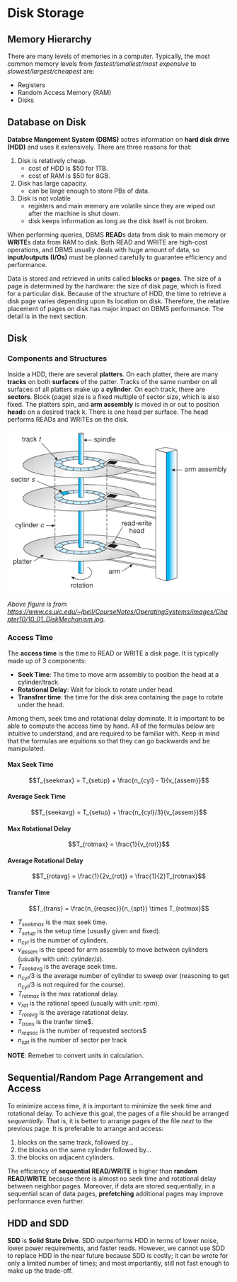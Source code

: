 # Disk Storage
## Memory Hierarchy
There are many levels of memories in a computer. Typically, the most common memory levels from *fastest/smallest/most expensive* to *slowest/largest/cheapest* are:

- Registers
- Random Access Memory (RAM)
- Disks

## Database on Disk

**Databse Mangement System (DBMS)** sotres information on **hard disk drive (HDD)** and uses it extensively. There are three reasons for that:

1. Disk is relatively cheap.
   - cost of HDD is $50 for 1TB.
   - cost of RAM is $50 for 8GB.
2. Disk has large capacity.
   - can be large enough to store PBs of data.
3. Disk is not volatile 
   - registers and main memory are volatile since they are wiped out after the machine is shut down.
   - disk keeps information as long as the disk itself is not broken.

When performing queries, DBMS **READ**s data from disk to main memory or **WRITE**s data from RAM to disk. Both READ and WRITE are high-cost operations, and DBMS usually deals with huge amount of data, so **input/outputs (I/Os)** must be planned carefully to guarantee efficiency and performance.

Data is stored and retrieved in units called **blocks** or **pages**. The size of a page is determined by the hardware: the size of disk page, which is fixed for a particular disk. Because of the structure of HDD, the time to retrieve a disk page varies depending upon its location on disk. Therefore, the relative placement of pages on disk has major impact on DBMS performance. The detail is in the next section.

## Disk
### Components and Structures
Inside a HDD, there are several **platters**. On each platter, there are many **tracks** on both **surfaces** of the patter. Tracks of the same number on all surfaces of all platters make up a **cylinder**. On each track, there are **sectors**. Block (page) size is a fixed multiple of sector size, which is also fixed. The platters spin, and **arm assembly** is moved in or out to position **head**s on a desired track k. There is one head per surface. The head performs READs and WRITEs on the disk. 

![Image of Disk Components](./resources/DiskStructure.jpg)

*Above figure is from https://www.cs.uic.edu/~jbell/CourseNotes/OperatingSystems/images/Chapter10/10_01_DiskMechanism.jpg.*

### Access Time
The **access time** is the time to READ or WRITE a disk page. It is typically made up of 3 components:

- **Seek Time**: The time to move arm assembly to position the head at a cylinder/track.
- **Rotational Delay**: Wait for block to rotate under head.
- **Transfrer time**: the time for the disk area containing the page to rotate under the head.

Among them, seek time and rotational delay dominate. It is important to be able to compute the access time by hand. All of the formulas below are intuitive to understand, and are required to be familiar with. Keep in mind that the formulas are equitions so that they can go backwards and be manipulated.

#### Max Seek Time
$$T_{seekmax} = T_{setup} + \frac{n_{cyl} - 1}{v_{assem}}$$


#### Average Seek Time
$$T_{seekavg} = T_{setup} + \frac{n_{cyl}/3}{v_{assem}}$$


#### Max Rotational Delay
$$T_{rotmax} = \frac{1}{v_{rot}}$$


#### Average Rotational Delay
$$T_{rotavg} = \frac{1}{2v_{rot}} = \frac{1}{2}T_{rotmax}$$

#### Transfer Time
$$T_{trans} = \frac{n_{reqsec}}{n_{spt}} \times T_{rotmax}$$


- $T_{seekmax}$ is the max seek time.
- $T_{setup}$ is the setup time (usually given and fixed).
- $n_{cyl}$ is the number of cylinders.
- $v_{assem}$ is the speed for arm assembly to move between cylinders (usually with unit: $cylinder/s$).
- $T_{seekavg}$ is the average seek time.
- $n_{cyl}/3$ is the average number of cylinder to sweep over (reasoning to get $n_{cyl}/3$ is not required for the course).
- $T_{rotmax}$ is the max ratational delay.
- $v_{rot}$ is the rational speed (usually with unit: $rpm$).
- $T_{rotavg}$ is the average ratational delay.
- $T_{trans}$ is the tranfer time$.
- $n_{reqsec}$ is the number of requested sectors$
- $n_{spt}$ is the number of sector per track

**NOTE**: Remeber to convert units in calculation.

## Sequential/Random Page Arrangement and Access
To minimize access time, it is important to minimize the seek time and rotational delay. To achieve this goal, the pages of a file should be arranged *sequentially*. That is, it is better to arrange pages of the file *next* to the previous page. It is preferable to arrange and access:

1. blocks on the same track, followed by... 
2. the blocks on the same cylinder followed by...
3. the blocks on adjacent cylinders.

The efficiency of **sequential READ/WRITE** is higher than **random READ/WRITE** because there is almost no seek time and rotational delay between neighbor pages. Moreover, if data are stored sequentially, in a sequential scan of data pages, **prefetching** additional pages may improve performance even further. 

## HDD and SDD
**SDD** is **Solid State Drive**. SDD outperforms HDD in terms of lower noise, lower power requirements, and faster reads. However, we cannot use SDD to replace HDD in the near future because SDD is costly; it can be wrote for only a limited number of times; and most importantly, still not fast enough to make up the trade-off. 


